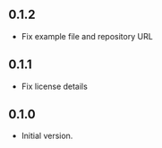 ## 0.1.2

- Fix example file and repository URL

## 0.1.1

- Fix license details

## 0.1.0

- Initial version.
